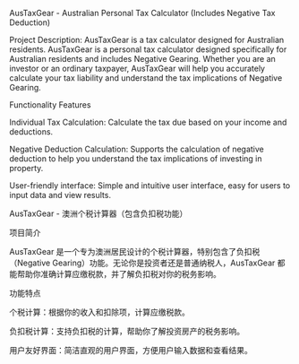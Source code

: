 AusTaxGear - Australian Personal Tax Calculator (Includes Negative Tax Deduction)

Project Description: AusTaxGear is a tax calculator designed for Australian residents.
AusTaxGear is a personal tax calculator designed specifically for Australian residents and includes Negative Gearing. Whether you are an investor or an ordinary taxpayer, AusTaxGear will help you accurately calculate your tax liability and understand the tax implications of Negative Gearing.

Functionality Features

Individual Tax Calculation: Calculate the tax due based on your income and deductions.

Negative Deduction Calculation: Supports the calculation of negative deduction to help you understand the tax implications of investing in property.

User-friendly interface: Simple and intuitive user interface, easy for users to input data and view results.


AusTaxGear - 澳洲个税计算器（包含负扣税功能）

项目简介

AusTaxGear 是一个专为澳洲居民设计的个税计算器，特别包含了负扣税（Negative Gearing）功能。无论你是投资者还是普通纳税人，AusTaxGear 都能帮助你准确计算应缴税款，并了解负扣税对你的税务影响。

功能特点

个税计算：根据你的收入和扣除项，计算应缴税款。

负扣税计算：支持负扣税的计算，帮助你了解投资房产的税务影响。

用户友好界面：简洁直观的用户界面，方便用户输入数据和查看结果。
